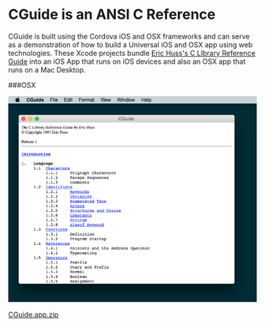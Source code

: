 CGuide is an ANSI C Reference
====
CGuide is built using the Cordova iOS and OSX frameworks and can serve as a demonstration of how to build a Universal iOS and OSX app using web technologies. These Xcode projects bundle [Eric Huss's C LIbrary Reference Guide](http://www.acm.uiuc.edu/webmonkeys/book/c_guide/) into an iOS App that runs on iOS devices and also an OSX app that runs on a Mac Desktop.



###OSX 

![image](https://raw.githubusercontent.com/RandyMcMillan/CGuide/master/osx/ScreenShot.png)

[CGuide.app.zip](https://github.com/RandyMcMillan/CGuide/blob/master/osx/CGuide.app.zip?raw=true)